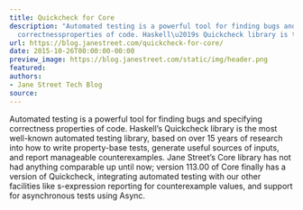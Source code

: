 ```yaml
---
title: Quickcheck for Core
description: "Automated testing is a powerful tool for finding bugs and specifying
  correctnessproperties of code. Haskell\u2019s Quickcheck library is the most well-knownautoma..."
url: https://blog.janestreet.com/quickcheck-for-core/
date: 2015-10-26T00:00:00-00:00
preview_image: https://blog.janestreet.com/static/img/header.png
featured:
authors:
- Jane Street Tech Blog
source:
---
```


<p>Automated testing is a powerful tool for finding bugs and specifying correctness
properties of code. Haskell&rsquo;s Quickcheck library is the most well-known
automated testing library, based on over 15 years of research into how to write
property-base tests, generate useful sources of inputs, and report manageable
counterexamples. Jane Street&rsquo;s Core library has not had anything comparable up
until now; version 113.00 of Core finally has a version of Quickcheck,
integrating automated testing with our other facilities like s-expression
reporting for counterexample values, and support for asynchronous tests using
Async.</p>


